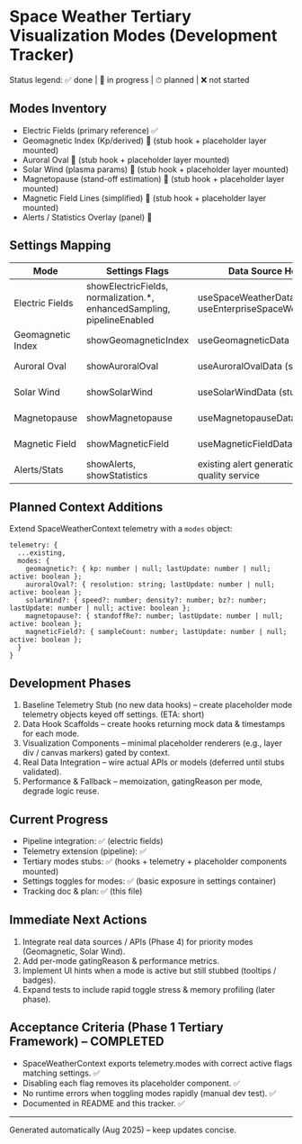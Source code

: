 # Space Weather Tertiary Visualization Modes (Development Tracker)

Status legend: ✅ done | 🚧 in progress | ⏱ planned | ❌ not started

## Modes Inventory
- Electric Fields (primary reference) ✅
- Geomagnetic Index (Kp/derived) 🚧 (stub hook + placeholder layer mounted)
- Auroral Oval 🚧 (stub hook + placeholder layer mounted)
- Solar Wind (plasma params) 🚧 (stub hook + placeholder layer mounted)
- Magnetopause (stand-off estimation) 🚧 (stub hook + placeholder layer mounted)
- Magnetic Field Lines (simplified) 🚧 (stub hook + placeholder layer mounted)
- Alerts / Statistics Overlay (panel) 🚧

## Settings Mapping
| Mode | Settings Flags | Data Source Hook | Context Flag | Telemetry Fields |
|------|----------------|------------------|--------------|------------------|
| Electric Fields | showElectricFields, normalization.*, enhancedSampling, pipelineEnabled | useSpaceWeatherData / useEnterpriseSpaceWeatherData | shouldShowOverlay | rawInterMag, rawUSCanada, sampled, degraded, pipeline* |
| Geomagnetic Index | showGeomagneticIndex | useGeomagneticData (stub) | geomagneticActive | geomagnetic.kp, lastUpdate |
| Auroral Oval | showAuroralOval | useAuroralOvalData (stub) | auroralOvalActive | auroralOval.resolution, lastUpdate |
| Solar Wind | showSolarWind | useSolarWindData (stub) | solarWindActive | solarWind.speed, density, bz, lastUpdate |
| Magnetopause | showMagnetopause | useMagnetopauseData (stub) | magnetopauseActive | magnetopause.standoffRe, lastUpdate |
| Magnetic Field | showMagneticField | useMagneticFieldData (stub) | magneticFieldActive | magneticField.sampleCount, lastUpdate |
| Alerts/Stats | showAlerts, showStatistics | existing alert generation + quality service | alertsActive | alerts.count, quality.overall |

## Planned Context Additions
Extend SpaceWeatherContext telemetry with a `modes` object:
```
telemetry: {
  ...existing,
  modes: {
    geomagnetic?: { kp: number | null; lastUpdate: number | null; active: boolean };
    auroralOval?: { resolution: string; lastUpdate: number | null; active: boolean };
    solarWind?: { speed?: number; density?: number; bz?: number; lastUpdate: number | null; active: boolean };
    magnetopause?: { standoffRe?: number; lastUpdate: number | null; active: boolean };
    magneticField?: { sampleCount: number; lastUpdate: number | null; active: boolean };
  }
}
```

## Development Phases
1. Baseline Telemetry Stub (no new data hooks) – create placeholder mode telemetry objects keyed off settings. (ETA: short)
2. Data Hook Scaffolds – create hooks returning mock data & timestamps for each mode.
3. Visualization Components – minimal placeholder renderers (e.g., layer div / canvas markers) gated by context.
4. Real Data Integration – wire actual APIs or models (deferred until stubs validated).
5. Performance & Fallback – memoization, gatingReason per mode, degrade logic reuse.

## Current Progress
- Pipeline integration: ✅ (electric fields)
- Telemetry extension (pipeline): ✅
- Tertiary modes stubs: ✅ (hooks + telemetry + placeholder components mounted)
- Settings toggles for modes: ✅ (basic exposure in settings container)
- Tracking doc & plan: ✅ (this file)

## Immediate Next Actions
1. Integrate real data sources / APIs (Phase 4) for priority modes (Geomagnetic, Solar Wind).
2. Add per-mode gatingReason & performance metrics.
3. Implement UI hints when a mode is active but still stubbed (tooltips / badges).
4. Expand tests to include rapid toggle stress & memory profiling (later phase).

## Acceptance Criteria (Phase 1 Tertiary Framework) – COMPLETED
- SpaceWeatherContext exports telemetry.modes with correct active flags matching settings. ✅
- Disabling each flag removes its placeholder component. ✅
- No runtime errors when toggling modes rapidly (manual dev test). ✅
- Documented in README and this tracker. ✅

---
Generated automatically (Aug 2025) – keep updates concise.
